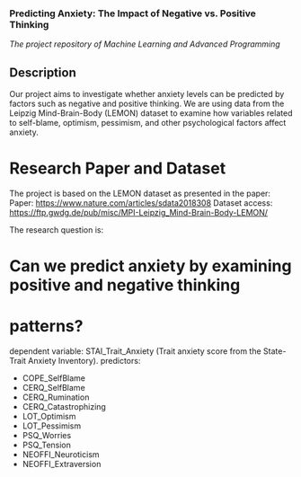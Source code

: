 ### Predicting Anxiety: The Impact of Negative vs. Positive Thinking ###

*The project repository of Machine Learning and Advanced Programming*

## Description ##
Our project aims to investigate whether anxiety levels can be predicted by factors such as negative and positive thinking. We are using data from the Leipzig Mind-Brain-Body (LEMON) dataset to examine how variables related to self-blame, optimism, pessimism, and other psychological factors affect anxiety.

# Research Paper and Dataset #
The project is based on the LEMON dataset as presented in the paper:
 Paper:  https://www.nature.com/articles/sdata2018308
 Dataset access: https://ftp.gwdg.de/pub/misc/MPI-Leipzig_Mind-Brain-Body-LEMON/

  The research question is:
   # Can we predict anxiety by examining positive and negative thinking #   
   # patterns? #
   
dependent variable: STAI_Trait_Anxiety (Trait anxiety score from the State-Trait Anxiety Inventory).
predictors:
* COPE_SelfBlame
* CERQ_SelfBlame
* CERQ_Rumination
* CERQ_Catastrophizing
* LOT_Optimism
* LOT_Pessimism
* PSQ_Worries
* PSQ_Tension
* NEOFFI_Neuroticism
* NEOFFI_Extraversion 

